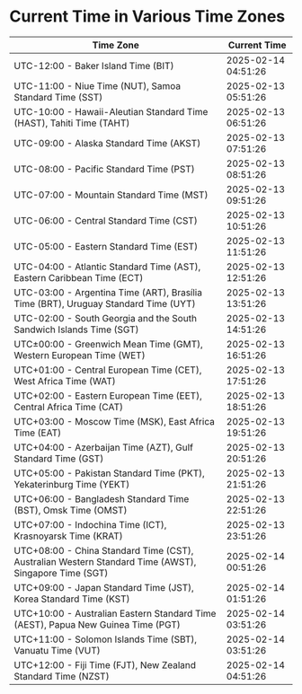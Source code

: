 # Current Time in Various Time Zones

| Time Zone | Current Time |
|-----------|--------------|
| UTC-12:00 - Baker Island Time (BIT) | 2025-02-14 04:51:26 |
| UTC-11:00 - Niue Time (NUT), Samoa Standard Time (SST) | 2025-02-13 05:51:26 |
| UTC-10:00 - Hawaii-Aleutian Standard Time (HAST), Tahiti Time (TAHT) | 2025-02-13 06:51:26 |
| UTC-09:00 - Alaska Standard Time (AKST) | 2025-02-13 07:51:26 |
| UTC-08:00 - Pacific Standard Time (PST) | 2025-02-13 08:51:26 |
| UTC-07:00 - Mountain Standard Time (MST) | 2025-02-13 09:51:26 |
| UTC-06:00 - Central Standard Time (CST) | 2025-02-13 10:51:26 |
| UTC-05:00 - Eastern Standard Time (EST) | 2025-02-13 11:51:26 |
| UTC-04:00 - Atlantic Standard Time (AST), Eastern Caribbean Time (ECT) | 2025-02-13 12:51:26 |
| UTC-03:00 - Argentina Time (ART), Brasília Time (BRT), Uruguay Standard Time (UYT) | 2025-02-13 13:51:26 |
| UTC-02:00 - South Georgia and the South Sandwich Islands Time (SGT) | 2025-02-13 14:51:26 |
| UTC±00:00 - Greenwich Mean Time (GMT), Western European Time (WET) | 2025-02-13 16:51:26 |
| UTC+01:00 - Central European Time (CET), West Africa Time (WAT) | 2025-02-13 17:51:26 |
| UTC+02:00 - Eastern European Time (EET), Central Africa Time (CAT) | 2025-02-13 18:51:26 |
| UTC+03:00 - Moscow Time (MSK), East Africa Time (EAT) | 2025-02-13 19:51:26 |
| UTC+04:00 - Azerbaijan Time (AZT), Gulf Standard Time (GST) | 2025-02-13 20:51:26 |
| UTC+05:00 - Pakistan Standard Time (PKT), Yekaterinburg Time (YEKT) | 2025-02-13 21:51:26 |
| UTC+06:00 - Bangladesh Standard Time (BST), Omsk Time (OMST) | 2025-02-13 22:51:26 |
| UTC+07:00 - Indochina Time (ICT), Krasnoyarsk Time (KRAT) | 2025-02-13 23:51:26 |
| UTC+08:00 - China Standard Time (CST), Australian Western Standard Time (AWST), Singapore Time (SGT) | 2025-02-14 00:51:26 |
| UTC+09:00 - Japan Standard Time (JST), Korea Standard Time (KST) | 2025-02-14 01:51:26 |
| UTC+10:00 - Australian Eastern Standard Time (AEST), Papua New Guinea Time (PGT) | 2025-02-14 03:51:26 |
| UTC+11:00 - Solomon Islands Time (SBT), Vanuatu Time (VUT) | 2025-02-14 03:51:26 |
| UTC+12:00 - Fiji Time (FJT), New Zealand Standard Time (NZST) | 2025-02-14 04:51:26 |
